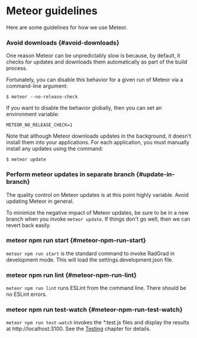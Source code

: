 # Meteor guidelines

Here are some guidelines for how we use Meteor.
 
### Avoid downloads {#avoid-downloads}

One reason Meteor can be unpredictably slow is because, by default, it checks for updates and downloads them automatically as part of the build process. 

Fortunately, you can disable this behavior for a given run of Meteor via a command-line argument:

```
$ meteor --no-release-check
```

If you want to disable the behavior globally, then you can set an environment variable:

```
METEOR_NO_RELEASE_CHECK=1
```

Note that although Meteor downloads updates in the background, it doesn't install them into your applications. For each application, you must manually install any updates using the command:

```
$ meteor update
```

### Perform meteor updates in separate branch {#update-in-branch}

The quality control on Meteor updates is at this point highly variable. Avoid updating Meteor in general.

To minimize the negative impact of Meteor updates, be sure to be in a new branch when you invoke `meteor update`.  If things don't go well, then we can revert back easily.

### meteor npm run start {#meteor-npm-run-start}

`meteor npm run start` is the standard command to invoke RadGrad in development mode.  This will load the settings.development.json file. 

### meteor npm run lint {#meteor-npm-run-lint}

`meteor npm run lint` runs ESLint from the command line.  There should be no ESLint errors. 

### meteor npm run test-watch {#meteor-npm-run-test-watch}

`meteor npm run test-watch` invokes the *.test.js files and display the results at http://localhost:3100. See the [Testing](./testing.md) chapter for details.









